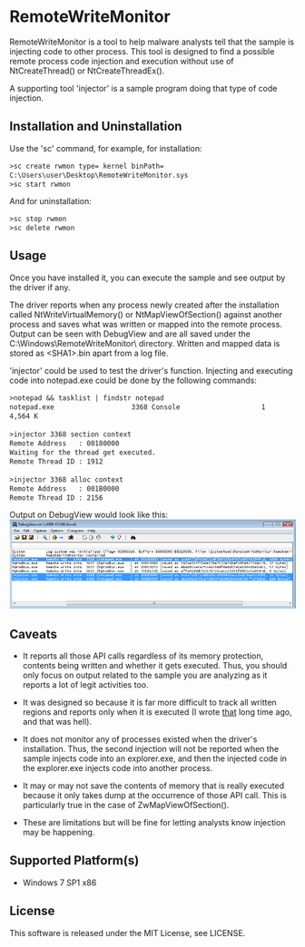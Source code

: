 RemoteWriteMonitor
========

RemoteWriteMonitor is a tool to help malware analysts tell that the sample is
injecting code to other process. This tool is designed to find a possible
remote process code injection and execution without use of NtCreateThread() or
NtCreateThreadEx().

A supporting tool 'injector' is a sample program doing that type of code
injection.

Installation and Uninstallation
-----------------

Use the 'sc' command, for example, for installation:

    >sc create rwmon type= kernel binPath= C:\Users\user\Desktop\RemoteWriteMonitor.sys
    >sc start rwmon

And for uninstallation:

    >sc stop rwmon
    >sc delete rwmon

Usage
-------

Once you have installed it, you can execute the sample and see output by the
driver if any.

The driver reports when any process newly created after the installation called
NtWriteVirtualMemory() or NtMapViewOfSection() against another process and saves
what was written or mapped into the remote process. Output can be seen with DebugView and are all saved under the
C:\Windows\RemoteWriteMonitor\ directory. Written and mapped data is stored as
\<SHA1\>.bin apart from a log file.

'injector' could be used to test the driver's function. Injecting and executing code into
notepad.exe could be done by the following commands:

    >notepad && tasklist | findstr notepad
    notepad.exe                   3368 Console                    1      4,564 K

    >injector 3368 section context
    Remote Address   : 00180000
    Waiting for the thread get executed.
    Remote Thread ID : 1912

    >injector 3368 alloc context
    Remote Address   : 001B0000
    Remote Thread ID : 2156

Output on DebugView would look like this:
![DebugView](/img/injector.png)

Caveats
-------
- It reports all those API calls regardless of its memory protection, contents
being written and whether it gets executed. Thus, you should only focus on
output related to the sample you are analyzing as it reports a lot of legit
activities too.

 - It was designed so because it is far more difficult to track all written
regions and reports only when it is executed (I wrote [that](https://sites.google.com/site/tandasat/home/egg) long time ago, and that was hell).

- It does not monitor any of processes existed when the driver's installation.
Thus, the second injection will not be reported when the sample injects code
into an explorer.exe, and then the injected code in the explorer.exe injects
code into another process.

- It may or may not save the contents of memory that is really executed because
it only takes dump at the occurrence of those API call. This is particularly true
in the case of ZwMapViewOfSection().

 - These are limitations but will be fine for letting analysts know injection
may be happening.


Supported Platform(s)
-----------------
- Windows 7 SP1 x86


License
-----------------
This software is released under the MIT License, see LICENSE.


